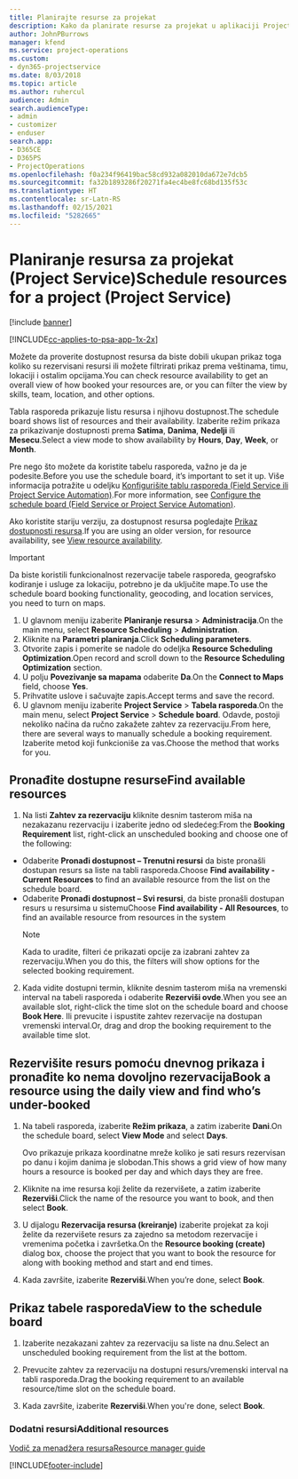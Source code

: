 ```yaml
---
title: Planirajte resurse za projekat
description: Kako da planirate resurse za projekat u aplikaciji Project Service
author: JohnPBurrows
manager: kfend
ms.service: project-operations
ms.custom:
- dyn365-projectservice
ms.date: 8/03/2018
ms.topic: article
ms.author: ruhercul
audience: Admin
search.audienceType:
- admin
- customizer
- enduser
search.app:
- D365CE
- D365PS
- ProjectOperations
ms.openlocfilehash: f0a234f96419bac58cd932a082010da672e7dcb5
ms.sourcegitcommit: fa32b1893286f20271fa4ec4be8fc68bd135f53c
ms.translationtype: HT
ms.contentlocale: sr-Latn-RS
ms.lasthandoff: 02/15/2021
ms.locfileid: "5282665"
---
```

# <a name="schedule-resources-for-a-project-project-service"></a><span data-ttu-id="f14c9-103">Planiranje resursa za projekat (Project Service)</span><span class="sxs-lookup"><span data-stu-id="f14c9-103">Schedule resources for a project (Project Service)</span></span>

[!include [banner](../includes/psa-now-project-operations.md)]

[!INCLUDE[cc-applies-to-psa-app-1x-2x](../includes/cc-applies-to-psa-app-1x-2x.md)]

<span data-ttu-id="f14c9-104">Možete da proverite dostupnost resursa da biste dobili ukupan prikaz toga koliko su rezervisani resursi ili možete filtrirati prikaz prema veštinama, timu, lokaciji i ostalim opcijama.</span><span class="sxs-lookup"><span data-stu-id="f14c9-104">You can check resource availability to get an overall view of how booked your resources are, or you can filter the view by skills, team, location, and other options.</span></span>  
  
<span data-ttu-id="f14c9-105">Tabla rasporeda prikazuje listu resursa i njihovu dostupnost.</span><span class="sxs-lookup"><span data-stu-id="f14c9-105">The schedule board shows list of resources and their availability.</span></span> <span data-ttu-id="f14c9-106">Izaberite režim prikaza za prikazivanje dostupnosti prema **Satima**, **Danima**, **Nedelji** ili **Mesecu**.</span><span class="sxs-lookup"><span data-stu-id="f14c9-106">Select a view mode to show availability by **Hours**, **Day**, **Week**, or **Month**.</span></span>  
  
<span data-ttu-id="f14c9-107">Pre nego što možete da koristite tabelu rasporeda, važno je da je podesite.</span><span class="sxs-lookup"><span data-stu-id="f14c9-107">Before you use the schedule board, it’s important to set it up.</span></span> <span data-ttu-id="f14c9-108">Više informacija potražite u odeljku [Konfigurišite tablu rasporeda (Field Service ili Project Service Automation)](https://docs.microsoft.com/dynamics365/field-service/configure-schedule-board).</span><span class="sxs-lookup"><span data-stu-id="f14c9-108">For more information, see [Configure the schedule board (Field Service or Project Service Automation)](https://docs.microsoft.com/dynamics365/field-service/configure-schedule-board).</span></span>
  
<span data-ttu-id="f14c9-109">Ako koristite stariju verziju, za dostupnost resursa pogledajte [Prikaz dostupnosti resursa](../psa/view-resource-availability.md).</span><span class="sxs-lookup"><span data-stu-id="f14c9-109">If you are using an older version, for resource availability, see [View resource availability](../psa/view-resource-availability.md).</span></span>  

> [!IMPORTANT]
>  <span data-ttu-id="f14c9-110">Da biste koristili funkcionalnost rezervacije tabele rasporeda, geografsko kodiranje i usluge za lokaciju, potrebno je da uključite mape.</span><span class="sxs-lookup"><span data-stu-id="f14c9-110">To use the schedule board booking functionality, geocoding, and location services, you need to turn on maps.</span></span>  
> 
> 1. <span data-ttu-id="f14c9-111">U glavnom meniju izaberite **Planiranje resursa** > **Administracija**.</span><span class="sxs-lookup"><span data-stu-id="f14c9-111">On the main menu, select **Resource Scheduling** > **Administration**.</span></span>  
> 2. <span data-ttu-id="f14c9-112">Kliknite na **Parametri planiranja**.</span><span class="sxs-lookup"><span data-stu-id="f14c9-112">Click **Scheduling parameters**.</span></span>  
> 3. <span data-ttu-id="f14c9-113">Otvorite zapis i pomerite se nadole do odeljka **Resource Scheduling Optimization**.</span><span class="sxs-lookup"><span data-stu-id="f14c9-113">Open record and scroll down to the **Resource Scheduling Optimization** section.</span></span>  
> 4. <span data-ttu-id="f14c9-114">U polju **Povezivanje sa mapama** odaberite **Da**.</span><span class="sxs-lookup"><span data-stu-id="f14c9-114">On the **Connect to Maps** field, choose **Yes**.</span></span>  
> 5. <span data-ttu-id="f14c9-115">Prihvatite uslove i sačuvajte zapis.</span><span class="sxs-lookup"><span data-stu-id="f14c9-115">Accept terms and save the record.</span></span>  
> 6. <span data-ttu-id="f14c9-116">U glavnom meniju izaberite **Project Service** > **Tabela rasporeda**.</span><span class="sxs-lookup"><span data-stu-id="f14c9-116">On the main menu, select **Project Service** > **Schedule board**.</span></span> <span data-ttu-id="f14c9-117">Odavde, postoji nekoliko načina da ručno zakažete zahtev za rezervaciju.</span><span class="sxs-lookup"><span data-stu-id="f14c9-117">From here, there are several ways to manually schedule a booking requirement.</span></span> <span data-ttu-id="f14c9-118">Izaberite metod koji funkcioniše za vas.</span><span class="sxs-lookup"><span data-stu-id="f14c9-118">Choose the method that works for you.</span></span>
  
## <a name="find-available-resources"></a><span data-ttu-id="f14c9-119">Pronađite dostupne resurse</span><span class="sxs-lookup"><span data-stu-id="f14c9-119">Find available resources</span></span>

1.  <span data-ttu-id="f14c9-120">Na listi **Zahtev za rezervaciju** kliknite desnim tasterom miša na nezakazanu rezervaciju i izaberite jedno od sledećeg:</span><span class="sxs-lookup"><span data-stu-id="f14c9-120">From the **Booking Requirement** list, right-click an unscheduled booking and choose one of the following:</span></span>  
  
- <span data-ttu-id="f14c9-121">Odaberite **Pronađi dostupnost – Trenutni resursi** da biste pronašli dostupan resurs sa liste na tabli rasporeda.</span><span class="sxs-lookup"><span data-stu-id="f14c9-121">Choose **Find availability - Current Resources** to find an available resource from the list on the schedule board.</span></span>  
- <span data-ttu-id="f14c9-122">Odaberite **Pronađi dostupnost – Svi resursi**, da biste pronašli dostupan resurs u resursima u sistemu</span><span class="sxs-lookup"><span data-stu-id="f14c9-122">Choose **Find availability - All Resources**, to find an available resource from resources in the system</span></span>  
   > [!NOTE]
   >  <span data-ttu-id="f14c9-123">Kada to uradite, filteri će prikazati opcije za izabrani zahtev za rezervaciju.</span><span class="sxs-lookup"><span data-stu-id="f14c9-123">When you do this, the filters will show options for the selected booking requirement.</span></span>  
  
2. <span data-ttu-id="f14c9-124">Kada vidite dostupni termin, kliknite desnim tasterom miša na vremenski interval na tabeli rasporeda i odaberite **Rezerviši ovde**.</span><span class="sxs-lookup"><span data-stu-id="f14c9-124">When you see an available slot, right-click the time slot on the schedule board and choose **Book Here**.</span></span> <span data-ttu-id="f14c9-125">Ili prevucite i ispustite zahtev rezervacije na dostupan vremenski interval.</span><span class="sxs-lookup"><span data-stu-id="f14c9-125">Or, drag and drop the booking requirement to the available time slot.</span></span>  
  

## <a name="book-a-resource-using-the-daily-view-and-find-whos-under-booked"></a><span data-ttu-id="f14c9-126">Rezervišite resurs pomoću dnevnog prikaza i pronađite ko nema dovoljno rezervacija</span><span class="sxs-lookup"><span data-stu-id="f14c9-126">Book a resource using the daily view and find who’s under-booked</span></span>
  
1.  <span data-ttu-id="f14c9-127">Na tabeli rasporeda, izaberite **Režim prikaza**, a zatim izaberite **Dani**.</span><span class="sxs-lookup"><span data-stu-id="f14c9-127">On the schedule board, select **View Mode** and select **Days**.</span></span>  
  
    <span data-ttu-id="f14c9-128">Ovo prikazuje prikaza koordinatne mreže koliko je sati resurs rezervisan po danu i kojim danima je slobodan.</span><span class="sxs-lookup"><span data-stu-id="f14c9-128">This shows a grid view of how many hours a resource is booked per day and which days they are free.</span></span>  
  
2.  <span data-ttu-id="f14c9-129">Kliknite na ime resursa koji želite da rezervišete, a zatim izaberite **Rezerviši**.</span><span class="sxs-lookup"><span data-stu-id="f14c9-129">Click the name of the resource you want to book, and then select **Book**.</span></span>  
  
3.  <span data-ttu-id="f14c9-130">U dijalogu **Rezervacija resursa (kreiranje)** izaberite projekat za koji želite da rezervišete resurs za zajedno sa metodom rezervacije i vremenima početka i završetka.</span><span class="sxs-lookup"><span data-stu-id="f14c9-130">On the **Resource booking (create)** dialog box, choose the project that you want to book the resource for along with booking method and start and end times.</span></span>  
  
4.  <span data-ttu-id="f14c9-131">Kada završite, izaberite **Rezerviši**.</span><span class="sxs-lookup"><span data-stu-id="f14c9-131">When you’re done, select **Book**.</span></span>  
  
## <a name="view-to-the-schedule-board"></a><span data-ttu-id="f14c9-132">Prikaz tabele rasporeda</span><span class="sxs-lookup"><span data-stu-id="f14c9-132">View to the schedule board</span></span>
  
1.  <span data-ttu-id="f14c9-133">Izaberite nezakazani zahtev za rezervaciju sa liste na dnu.</span><span class="sxs-lookup"><span data-stu-id="f14c9-133">Select an unscheduled booking requirement from the list at the bottom.</span></span>  
  
2.  <span data-ttu-id="f14c9-134">Prevucite zahtev za rezervaciju na dostupni resurs/vremenski interval na tabli rasporeda.</span><span class="sxs-lookup"><span data-stu-id="f14c9-134">Drag the booking requirement to an available resource/time slot on the schedule board.</span></span>  
  
3.  <span data-ttu-id="f14c9-135">Kada završite, izaberite **Rezerviši**.</span><span class="sxs-lookup"><span data-stu-id="f14c9-135">When you're done, select **Book**.</span></span>  
  
### <a name="additional-resources"></a><span data-ttu-id="f14c9-136">Dodatni resursi</span><span class="sxs-lookup"><span data-stu-id="f14c9-136">Additional resources</span></span>  
 [<span data-ttu-id="f14c9-137">Vodič za menadžera resursa</span><span class="sxs-lookup"><span data-stu-id="f14c9-137">Resource manager guide</span></span>](../psa/resource-manager-guide.md)


[!INCLUDE[footer-include](../includes/footer-banner.md)]
